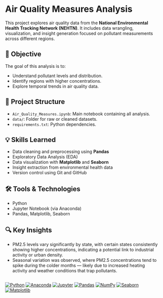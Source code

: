 
# Air Quality Measures Analysis

This project explores air quality data from the **National Environmental Health Tracking Network (NEHTN)**. It includes data wrangling, visualization, and insight generation focused on pollutant measurements across different regions.

## 📌 Objective

The goal of this analysis is to:

- Understand pollutant levels and distribution.
- Identify regions with higher concentrations.
- Explore temporal trends in air quality data.

## 📁 Project Structure

- `Air_Quality_Measures.ipynb`: Main notebook containing all analysis.
- `data/`: Folder for raw or cleaned datasets.
- `requirements.txt`: Python dependencies.

## 💡 Skills Learned

- Data cleaning and preprocessing using **Pandas**
- Exploratory Data Analysis (EDA)
- Data visualization with **Matplotlib** and **Seaborn**
- Insight extraction from environmental health data
- Version control using Git and GitHub

## 🛠️ Tools & Technologies

- Python
- Jupyter Notebook (via Anaconda)
- Pandas, Matplotlib, Seaborn


## 🔍 Key Insights
- PM2.5 levels vary significantly by state, with certain states consistently showing higher concentrations, indicating a potential link to industrial activity or urban density.
- Seasonal variation was observed, where PM2.5 concentrations tend to spike during the colder months — likely due to increased heating activity and weather conditions that trap pollutants.



##

[![Python](https://img.shields.io/badge/Python-3776AB?logo=python&logoColor=fff)](#)
[![Anaconda](https://img.shields.io/badge/Anaconda-44A833?logo=anaconda&logoColor=fff)](#)
[![Jupyter](https://img.shields.io/badge/Jupyter-F37626?logo=jupyter&logoColor=fff)](#)
[![Pandas](https://img.shields.io/badge/Pandas-150458?logo=pandas&logoColor=fff)](#)
[![NumPy](https://img.shields.io/badge/NumPy-4DABCF?logo=numpy&logoColor=fff)](#)
[![Seaborn](https://img.shields.io/badge/Seaborn-0D5F8A?logo=seaborn&logoColor=fff)](#)
[![Matplotlib](https://custom-icon-badges.demolab.com/badge/Matplotlib-71D291?logo=matplotlib&logoColor=fff)](#)



